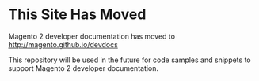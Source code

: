 # This Site Has Moved

Magento 2 developer documentation has moved to http://magento.github.io/devdocs

This repository will be used in the future for code samples and snippets to support
Magento 2 developer documentation.
